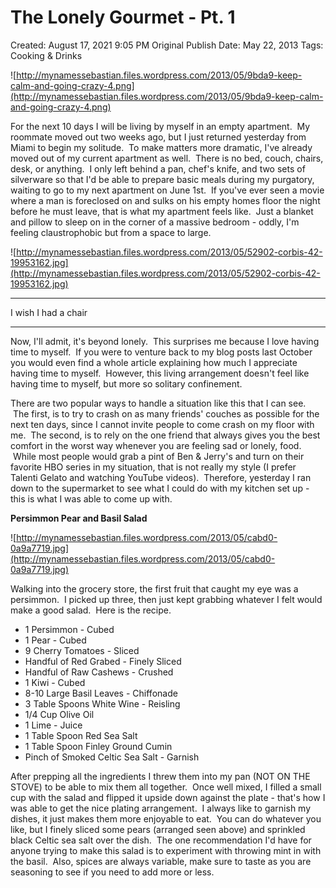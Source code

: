 # The Lonely Gourmet - Pt. 1

Created: August 17, 2021 9:05 PM
Original Publish Date: May 22, 2013
Tags: Cooking & Drinks

![http://mynamessebastian.files.wordpress.com/2013/05/9bda9-keep-calm-and-going-crazy-4.png](http://mynamessebastian.files.wordpress.com/2013/05/9bda9-keep-calm-and-going-crazy-4.png)

For the next 10 days I will be living by myself in an empty apartment.  My roommate moved out two weeks ago, but I just returned yesterday from Miami to begin my solitude.  To make matters more dramatic, I've already moved out of my current apartment as well.  There is no bed, couch, chairs, desk, or anything.  I only left behind a pan, chef's knife, and two sets of silverware so that I'd be able to prepare basic meals during my purgatory, waiting to go to my next apartment on June 1st.  If you've ever seen a movie where a man is foreclosed on and sulks on his empty homes floor the night before he must leave, that is what my apartment feels like.  Just a blanket and pillow to sleep on in the corner of a massive bedroom - oddly, I'm feeling claustrophobic but from a space to large.

![http://mynamessebastian.files.wordpress.com/2013/05/52902-corbis-42-19953162.jpg](http://mynamessebastian.files.wordpress.com/2013/05/52902-corbis-42-19953162.jpg)

---

I wish I had a chair

---

Now, I'll admit, it's beyond lonely.  This surprises me because I love having time to myself.  If you were to venture back to my blog posts last October you would even find a whole article explaining how much I appreciate having time to myself.  However, this living arrangement doesn't feel like having time to myself, but more so solitary confinement.

There are two popular ways to handle a situation like this that I can see.  The first, is to try to crash on as many friends' couches as possible for the next ten days, since I cannot invite people to come crash on my floor with me.  The second, is to rely on the one friend that always gives you the best comfort in the worst way whenever you are feeling sad or lonely, food.  While most people would grab a pint of Ben & Jerry's and turn on their favorite HBO series in my situation, that is not really my style (I prefer Talenti Gelato and watching YouTube videos).  Therefore, yesterday I ran down to the supermarket to see what I could do with my kitchen set up - this is what I was able to come up with.

**Persimmon Pear and Basil Salad**

![http://mynamessebastian.files.wordpress.com/2013/05/cabd0-0a9a7719.jpg](http://mynamessebastian.files.wordpress.com/2013/05/cabd0-0a9a7719.jpg)

Walking into the grocery store, the first fruit that caught my eye was a persimmon.  I picked up three, then just kept grabbing whatever I felt would make a good salad.  Here is the recipe.

- 1 Persimmon - Cubed
- 1 Pear - Cubed
- 9 Cherry Tomatoes - Sliced
- Handful of Red Grabed - Finely Sliced
- Handful of Raw Cashews - Crushed
- 1 Kiwi - Cubed
- 8-10 Large Basil Leaves - Chiffonade
- 3 Table Spoons White Wine - Reisling
- 1/4 Cup Olive Oil
- 1 Lime - Juice
- 1 Table Spoon Red Sea Salt
- 1 Table Spoon Finley Ground Cumin
- Pinch of Smoked Celtic Sea Salt - Garnish

After prepping all the ingredients I threw them into my pan (NOT ON THE STOVE) to be able to mix them all together.  Once well mixed, I filled a small cup with the salad and flipped it upside down against the plate - that's how I was able to get the nice plating arrangement.  I always like to garnish my dishes, it just makes them more enjoyable to eat.  You can do whatever you like, but I finely sliced some pears (arranged seen above) and sprinkled black Celtic sea salt over the dish.  The one recommendation I'd have for anyone trying to make this salad is to experiment with throwing mint in with the basil.  Also, spices are always variable, make sure to taste as you are seasoning to see if you need to add more or less.